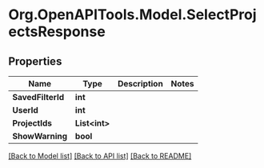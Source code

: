 
# Org.OpenAPITools.Model.SelectProjectsResponse

## Properties

Name | Type | Description | Notes
------------ | ------------- | ------------- | -------------
**SavedFilterId** | **int** |  | 
**UserId** | **int** |  | 
**ProjectIds** | **List&lt;int&gt;** |  | 
**ShowWarning** | **bool** |  | 

[[Back to Model list]](../README.md#documentation-for-models)
[[Back to API list]](../README.md#documentation-for-api-endpoints)
[[Back to README]](../README.md)

